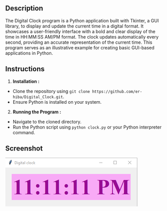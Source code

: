 ## Description
The Digital Clock program is a Python application built with Tkinter, a GUI library, to display and update the current time in a digital format. It showcases a user-friendly interface with a bold and clear display of the time in HH:MM:SS AM/PM format. The clock updates automatically every second, providing an accurate representation of the current time. This program serves as an illustrative example for creating basic GUI-based applications in Python.

## Instructions
1. **Installation :**  
  - Clone the repository using `git clone https://github.com/er-hiba/Digital_Clock.git`.
  - Ensure Python is installed on your system.
2. **Running the Program :**
  - Navigate to the cloned directory.
  - Run the Python script using `python clock.py` or your Python interpreter command.

## Screenshot
<img src="clock.png">

